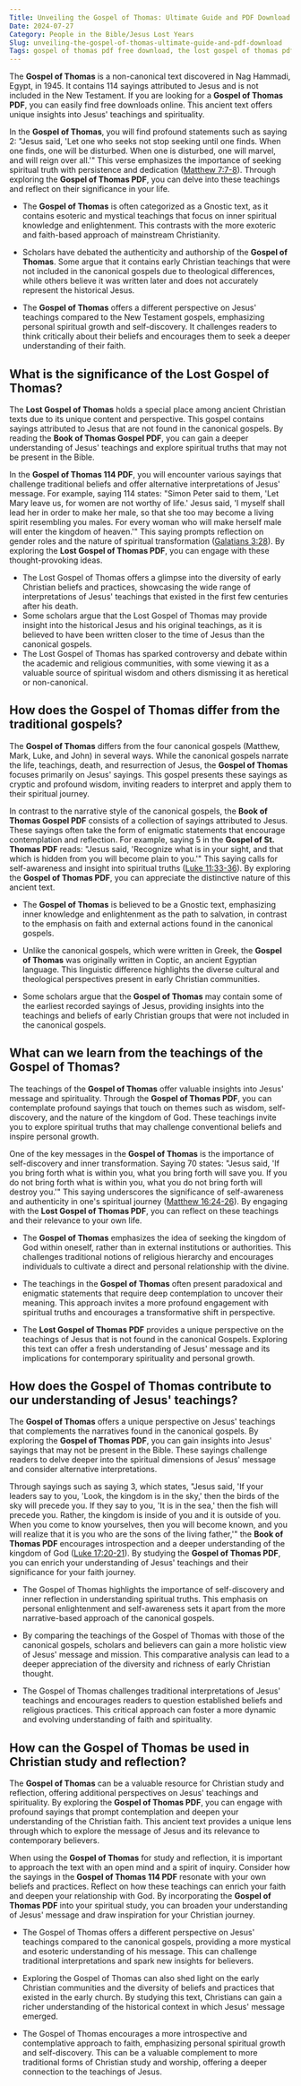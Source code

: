 ```yaml
---
Title: Unveiling the Gospel of Thomas: Ultimate Guide and PDF Download
Date: 2024-07-27
Category: People in the Bible/Jesus Lost Years
Slug: unveiling-the-gospel-of-thomas-ultimate-guide-and-pdf-download
Tags: gospel of thomas pdf free download, the lost gospel of thomas pdf, the gospel of thomas pdf, the book of thomas gospel pdf, book of thomas pdf, the book of thomas pdf, gospel of st thomas pdf, gospel of thomas 114 pdf, gospel of thomas pdf, people in the bible, jesus lost years
---
```

The **Gospel of Thomas** is a non-canonical text discovered in Nag Hammadi, Egypt, in 1945. It contains 114 sayings attributed to Jesus and is not included in the New Testament. If you are looking for a **Gospel of Thomas PDF**, you can easily find free downloads online. This ancient text offers unique insights into Jesus' teachings and spirituality.

In the **Gospel of Thomas**, you will find profound statements such as saying 2: "Jesus said, 'Let one who seeks not stop seeking until one finds. When one finds, one will be disturbed. When one is disturbed, one will marvel, and will reign over all.'" This verse emphasizes the importance of seeking spiritual truth with persistence and dedication ([Matthew 7:7-8](https://www.bibleref.com/Matthew/7/Matthew-7-7.html)). Through exploring the **Gospel of Thomas PDF**, you can delve into these teachings and reflect on their significance in your life.

- The **Gospel of Thomas** is often categorized as a Gnostic text, as it contains esoteric and mystical teachings that focus on inner spiritual knowledge and enlightenment. This contrasts with the more exoteric and faith-based approach of mainstream Christianity.
  
- Scholars have debated the authenticity and authorship of the **Gospel of Thomas**. Some argue that it contains early Christian teachings that were not included in the canonical gospels due to theological differences, while others believe it was written later and does not accurately represent the historical Jesus.
  
- The **Gospel of Thomas** offers a different perspective on Jesus' teachings compared to the New Testament gospels, emphasizing personal spiritual growth and self-discovery. It challenges readers to think critically about their beliefs and encourages them to seek a deeper understanding of their faith.


## What is the significance of the Lost Gospel of Thomas?

The **Lost Gospel of Thomas** holds a special place among ancient Christian texts due to its unique content and perspective. This gospel contains sayings attributed to Jesus that are not found in the canonical gospels. By reading the **Book of Thomas Gospel PDF**, you can gain a deeper understanding of Jesus' teachings and explore spiritual truths that may not be present in the Bible.

In the **Gospel of Thomas 114 PDF**, you will encounter various sayings that challenge traditional beliefs and offer alternative interpretations of Jesus' message. For example, saying 114 states: "Simon Peter said to them, 'Let Mary leave us, for women are not worthy of life.' Jesus said, 'I myself shall lead her in order to make her male, so that she too may become a living spirit resembling you males. For every woman who will make herself male will enter the kingdom of heaven.'" This saying prompts reflection on gender roles and the nature of spiritual transformation ([Galatians 3:28](https://www.bibleref.com/Galatians/3/Galatians-3-28.html)). By exploring the **Lost Gospel of Thomas PDF**, you can engage with these thought-provoking ideas.

- The Lost Gospel of Thomas offers a glimpse into the diversity of early Christian beliefs and practices, showcasing the wide range of interpretations of Jesus' teachings that existed in the first few centuries after his death.
- Some scholars argue that the Lost Gospel of Thomas may provide insight into the historical Jesus and his original teachings, as it is believed to have been written closer to the time of Jesus than the canonical gospels.
- The Lost Gospel of Thomas has sparked controversy and debate within the academic and religious communities, with some viewing it as a valuable source of spiritual wisdom and others dismissing it as heretical or non-canonical.


## How does the Gospel of Thomas differ from the traditional gospels?

The **Gospel of Thomas** differs from the four canonical gospels (Matthew, Mark, Luke, and John) in several ways. While the canonical gospels narrate the life, teachings, death, and resurrection of Jesus, the **Gospel of Thomas** focuses primarily on Jesus' sayings. This gospel presents these sayings as cryptic and profound wisdom, inviting readers to interpret and apply them to their spiritual journey.

In contrast to the narrative style of the canonical gospels, the **Book of Thomas Gospel PDF** consists of a collection of sayings attributed to Jesus. These sayings often take the form of enigmatic statements that encourage contemplation and reflection. For example, saying 5 in the **Gospel of St. Thomas PDF** reads: "Jesus said, 'Recognize what is in your sight, and that which is hidden from you will become plain to you.'" This saying calls for self-awareness and insight into spiritual truths ([Luke 11:33-36](https://www.bibleref.com/Luke/11/Luke-11-33.html)). By exploring the **Gospel of Thomas PDF**, you can appreciate the distinctive nature of this ancient text.

- The **Gospel of Thomas** is believed to be a Gnostic text, emphasizing inner knowledge and enlightenment as the path to salvation, in contrast to the emphasis on faith and external actions found in the canonical gospels.
  
- Unlike the canonical gospels, which were written in Greek, the **Gospel of Thomas** was originally written in Coptic, an ancient Egyptian language. This linguistic difference highlights the diverse cultural and theological perspectives present in early Christian communities.

- Some scholars argue that the **Gospel of Thomas** may contain some of the earliest recorded sayings of Jesus, providing insights into the teachings and beliefs of early Christian groups that were not included in the canonical gospels.


## What can we learn from the teachings of the Gospel of Thomas?

The teachings of the **Gospel of Thomas** offer valuable insights into Jesus' message and spirituality. Through the **Gospel of Thomas PDF**, you can contemplate profound sayings that touch on themes such as wisdom, self-discovery, and the nature of the kingdom of God. These teachings invite you to explore spiritual truths that may challenge conventional beliefs and inspire personal growth.

One of the key messages in the **Gospel of Thomas** is the importance of self-discovery and inner transformation. Saying 70 states: "Jesus said, 'If you bring forth what is within you, what you bring forth will save you. If you do not bring forth what is within you, what you do not bring forth will destroy you.'" This saying underscores the significance of self-awareness and authenticity in one's spiritual journey ([Matthew 16:24-26](https://www.bibleref.com/Matthew/16/Matthew-16-24.html)). By engaging with the **Lost Gospel of Thomas PDF**, you can reflect on these teachings and their relevance to your own life.

- The **Gospel of Thomas** emphasizes the idea of seeking the kingdom of God within oneself, rather than in external institutions or authorities. This challenges traditional notions of religious hierarchy and encourages individuals to cultivate a direct and personal relationship with the divine.
  
- The teachings in the **Gospel of Thomas** often present paradoxical and enigmatic statements that require deep contemplation to uncover their meaning. This approach invites a more profound engagement with spiritual truths and encourages a transformative shift in perspective.
  
- The **Lost Gospel of Thomas PDF** provides a unique perspective on the teachings of Jesus that is not found in the canonical Gospels. Exploring this text can offer a fresh understanding of Jesus' message and its implications for contemporary spirituality and personal growth.


## How does the Gospel of Thomas contribute to our understanding of Jesus' teachings?

The **Gospel of Thomas** offers a unique perspective on Jesus' teachings that complements the narratives found in the canonical gospels. By exploring the **Gospel of Thomas PDF**, you can gain insights into Jesus' sayings that may not be present in the Bible. These sayings challenge readers to delve deeper into the spiritual dimensions of Jesus' message and consider alternative interpretations.

Through sayings such as saying 3, which states, "Jesus said, 'If your leaders say to you, 'Look, the kingdom is in the sky,' then the birds of the sky will precede you. If they say to you, 'It is in the sea,' then the fish will precede you. Rather, the kingdom is inside of you and it is outside of you. When you come to know yourselves, then you will become known, and you will realize that it is you who are the sons of the living father,'" the **Book of Thomas PDF** encourages introspection and a deeper understanding of the kingdom of God ([Luke 17:20-21](https://www.bibleref.com/Luke/17/Luke-17-20.html)). By studying the **Gospel of Thomas PDF**, you can enrich your understanding of Jesus' teachings and their significance for your faith journey.

- The Gospel of Thomas highlights the importance of self-discovery and inner reflection in understanding spiritual truths. This emphasis on personal enlightenment and self-awareness sets it apart from the more narrative-based approach of the canonical gospels.
  
- By comparing the teachings of the Gospel of Thomas with those of the canonical gospels, scholars and believers can gain a more holistic view of Jesus' message and mission. This comparative analysis can lead to a deeper appreciation of the diversity and richness of early Christian thought.
  
- The Gospel of Thomas challenges traditional interpretations of Jesus' teachings and encourages readers to question established beliefs and religious practices. This critical approach can foster a more dynamic and evolving understanding of faith and spirituality.


## How can the Gospel of Thomas be used in Christian study and reflection?

The **Gospel of Thomas** can be a valuable resource for Christian study and reflection, offering additional perspectives on Jesus' teachings and spirituality. By exploring the **Gospel of Thomas PDF**, you can engage with profound sayings that prompt contemplation and deepen your understanding of the Christian faith. This ancient text provides a unique lens through which to explore the message of Jesus and its relevance to contemporary believers.

When using the **Gospel of Thomas** for study and reflection, it is important to approach the text with an open mind and a spirit of inquiry. Consider how the sayings in the **Gospel of Thomas 114 PDF** resonate with your own beliefs and practices. Reflect on how these teachings can enrich your faith and deepen your relationship with God. By incorporating the **Gospel of Thomas PDF** into your spiritual study, you can broaden your understanding of Jesus' message and draw inspiration for your Christian journey.

- The Gospel of Thomas offers a different perspective on Jesus' teachings compared to the canonical gospels, providing a more mystical and esoteric understanding of his message. This can challenge traditional interpretations and spark new insights for believers.
  
- Exploring the Gospel of Thomas can also shed light on the early Christian communities and the diversity of beliefs and practices that existed in the early church. By studying this text, Christians can gain a richer understanding of the historical context in which Jesus' message emerged.
  
- The Gospel of Thomas encourages a more introspective and contemplative approach to faith, emphasizing personal spiritual growth and self-discovery. This can be a valuable complement to more traditional forms of Christian study and worship, offering a deeper connection to the teachings of Jesus.
